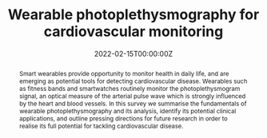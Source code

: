 ---
title: "Wearable photoplethysmography for cardiovascular monitoring"

# Authors
# If you created a profile for a user (e.g. the default `admin` user), write the username (folder name) here 
# and it will be replaced with their full name and linked to their profile.
authors:
- admin
- Panicos Kyriacou
- Jonathan Mant
- Vaidotas Marozas
- Phil Chowienczyk
- Jordi Alastruey

date: "2022-02-15T00:00:00Z"
doi: "10.1109/JPROC.2022.3149785"

# Schedule page publish date (NOT publication's date).
publishDate: "2017-01-01T00:00:00Z"

# Publication type.
# Legend: 0 = Uncategorized; 1 = Conference paper; 2 = Journal article;
# 3 = Preprint / Working Paper; 4 = Report; 5 = Book; 6 = Book section;
# 7 = Thesis; 8 = Patent
publication_types: ["2"]

# Publication name and optional abbreviated publication name.
publication: In *Proceedings of the IEEE*
publication_short: In *Proc. IEEE*

abstract: Smart wearables provide opportunity to monitor health in daily life, and are emerging as potential tools for detecting cardiovascular disease. Wearables such as fitness bands and smartwatches routinely monitor the photoplethysmogram signal, an optical measure of the arterial pulse wave which is strongly influenced by the heart and blood vessels. In this survey we summarise the fundamentals of wearable photoplethysmography and its analysis, identify its potential clinical applications, and outline pressing directions for future research in order to realise its full potential for tackling cardiovascular disease.

# Summary. An optional shortened abstract.
summary: A review of wearable photoplethysmgoraphy, considering the technology, signal processing, and clinical applications.

tags:
- wearables
- photoplethysmography
- SAFER Wearables Study

# Display this page in the Featured widget?
featured: true

# Custom links (uncomment lines below)
links:
- name: Supplementary Material
  url: https://ieeexplore.ieee.org/ielx7/5/9733001/9733047/supp1-3149785.pdf?arnumber=9733047

url_pdf: 'https://ieeexplore.ieee.org/stamp/stamp.jsp?tp=&arnumber=9733047'

# Featured image
# To use, add an image named `featured.jpg/png` to your page's folder. 
image:
  caption: 'Image credit: [**P. Charlton**](https://commons.wikimedia.org/wiki/File:Photoplethysmogram_signal_components.svg) ([CC BY 4.0](https://creativecommons.org/licenses/by/4.0/))'
  focal_point: ""
  preview_only: false

# Associated Projects (optional).
#   Associate this publication with one or more of your projects.
#   Simply enter your project's folder or file name without extension.
#   E.g. `internal-project` references `content/project/internal-project/index.md`.
#   Otherwise, set `projects: []`.
projects:
- RR wearables
- SAFER wearables
- ppg-beats

---